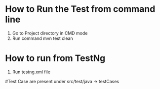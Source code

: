 # How to Run the Test from command line
1) Go to Project directory in CMD mode
2) Run command mvn test clean


# How to run from TestNg
1) Run testng.xml file

#Test Case are present under src/test/java -> testCases